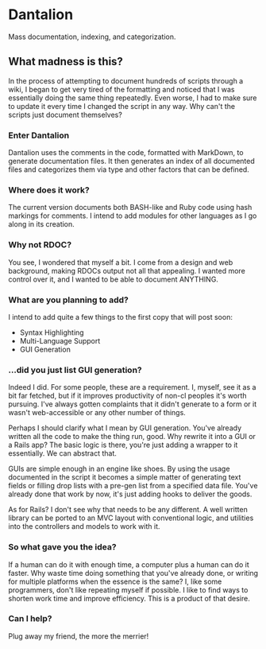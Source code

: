 Dantalion
=========

Mass documentation, indexing, and categorization.

What madness is this?
---------------------

In the process of attempting to document hundreds of scripts through a wiki, I began to get very tired of the formatting and noticed that I was essentially doing the same thing repeatedly. Even worse, I had to make sure to update it every time I changed the script in any way. Why can't the scripts just document themselves?

### Enter Dantalion

Dantalion uses the comments in the code, formatted with MarkDown, to generate documentation files. It then generates an index of all documented files and categorizes them via type and other factors that can be defined. 

### Where does it work?

The current version documents both BASH-like and Ruby code using hash markings for comments. I intend to add modules for other languages as I go along in its creation.

### Why not RDOC?

You see, I wondered that myself a bit. I come from a design and web background, making RDOCs output not all that appealing. I wanted more control over it, and I wanted to be able to document ANYTHING.

### What are you planning to add?

I intend to add quite a few things to the first copy that will post soon:

* Syntax Highlighting
* Multi-Language Support
* GUI Generation 

### ...did you just list GUI generation?

Indeed I did. For some people, these are a requirement. I, myself, see it as a bit far fetched, but if it improves productivity of non-cl peoples it's worth pursuing. I've always gotten complaints that it didn't generate to a form or it wasn't web-accessible or any other number of things.

Perhaps I should clarify what I mean by GUI generation. You've already written all the code to make the thing run, good. Why rewrite it into a GUI or a Rails app? The basic logic is there, you're just adding a wrapper to it essentially. We can abstract that.

GUIs are simple enough in an engine like shoes. By using the usage documented in the script it becomes a simple matter of generating text fields or filling drop lists with a pre-gen list from a specified data file. You've already done that work by now, it's just adding hooks to deliver the goods.

As for Rails? I don't see why that needs to be any different. A well written library can be ported to an MVC layout with conventional logic, and utilities into the controllers and models to work with it.

### So what gave you the idea?

If a human can do it with enough time, a computer plus a human can do it faster. Why waste time doing something that you've already done, or writing for multiple platforms when the essence is the same? I, like some programmers, don't like repeating myself if possible. I like to find ways to shorten work time and improve efficiency. This is a product of that desire.

### Can I help?

Plug away my friend, the more the merrier!
